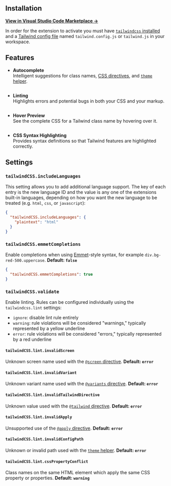 <img src="https://raw.githubusercontent.com/bradlc/vscode-tailwindcss/diagnostics/.github/banner.png" alt="" />

## Installation

**[View in Visual Studio Code Marketplace →](https://marketplace.visualstudio.com/items?itemName=bradlc.vscode-tailwindcss)**

In order for the extension to activate you must have [`tailwindcss` installed](https://tailwindcss.com/docs/installation/#1-install-tailwind-via-npm) and a [Tailwind config file](https://tailwindcss.com/docs/installation/#3-create-your-tailwind-config-file-optional) named `tailwind.config.js` or `tailwind.js` in your workspace.

## Features

- **Autocomplete**  
  Intelligent suggestions for class names, [CSS directives](https://tailwindcss.com/docs/functions-and-directives/), and [`theme` helper](https://tailwindcss.com/docs/functions-and-directives/#theme).

  <img src="https://raw.githubusercontent.com/bradlc/vscode-tailwindcss/diagnostics/.github/autocomplete.png" alt="" />

- **Linting**  
  Highlights errors and potential bugs in both your CSS and your markup.

  <img src="https://raw.githubusercontent.com/bradlc/vscode-tailwindcss/diagnostics/.github/linting.png" alt="" />

- **Hover Preview**  
  See the complete CSS for a Tailwind class name by hovering over it.

  <img src="https://raw.githubusercontent.com/bradlc/vscode-tailwindcss/diagnostics/.github/hover.png" alt="" />

- **CSS Syntax Highlighting**  
  Provides syntax definitions so that Tailwind features are highlighted correctly.

## Settings

### `tailwindCSS.includeLanguages`

This setting allows you to add additional language support. The key of each entry is the new language ID and the value is any one of the extensions built-in languages, depending on how you want the new language to be treated (e.g. `html`, `css`, or `javascript`):

```json
{
  "tailwindCSS.includeLanguages": {
    "plaintext": "html"
  }
}
```

### `tailwindCSS.emmetCompletions`

Enable completions when using [Emmet](https://emmet.io/)-style syntax, for example `div.bg-red-500.uppercase`. **Default: `false`**

```json
{
  "tailwindCSS.emmetCompletions": true
}
```

### `tailwindCSS.validate`

Enable linting. Rules can be configured individually using the `tailwindcss.lint` settings:

- `ignore`: disable lint rule entirely
- `warning`: rule violations will be considered "warnings," typically represented by a yellow underline
- `error`: rule violations will be considered "errors," typically represented by a red underline

#### `tailwindCSS.lint.invalidScreen`

Unknown screen name used with the [`@screen` directive](https://tailwindcss.com/docs/functions-and-directives/#screen). **Default: `error`**

#### `tailwindCSS.lint.invalidVariant`

Unknown variant name used with the [`@variants` directive](https://tailwindcss.com/docs/functions-and-directives/#variants). **Default: `error`**

#### `tailwindCSS.lint.invalidTailwindDirective`

Unknown value used with the [`@tailwind` directive](https://tailwindcss.com/docs/functions-and-directives/#tailwind). **Default: `error`**

#### `tailwindCSS.lint.invalidApply`

Unsupported use of the [`@apply` directive](https://tailwindcss.com/docs/functions-and-directives/#apply). **Default: `error`**

#### `tailwindCSS.lint.invalidConfigPath`

Unknown or invalid path used with the [`theme` helper](https://tailwindcss.com/docs/functions-and-directives/#theme). **Default: `error`**

#### `tailwindCSS.lint.cssPropertyConflict`

Class names on the same HTML element which apply the same CSS property or properties. **Default: `warning`**
